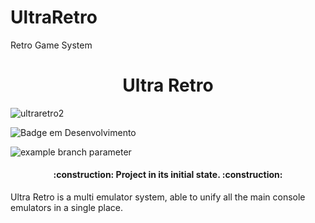 # UltraRetro
Retro Game System
<h1 align="center"> Ultra Retro </h1>

![ultraretro2](https://user-images.githubusercontent.com/99426154/200126552-38cda494-6a5c-4d28-80df-dac8b403ddd5.png)

![Badge em Desenvolvimento](http://img.shields.io/static/v1?label=STATUS&message=Developing&color=GREEN&style=for-the-badge)

![example branch parameter](https://github.com/github/docs/actions/workflows/main.yml/badge.svg?branch=feature-1)

<h4 align="center">     :construction:  Project in its initial state.  :construction:</h4>


Ultra Retro is a multi emulator system, able to unify all the main console emulators in a single place.
